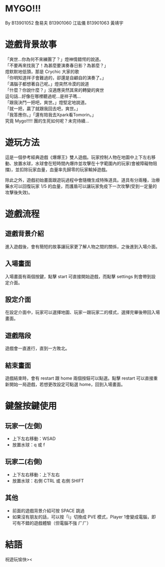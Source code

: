 # MYGO!!!
By B13901052 詹易夫 B13901060 江竑儀 B13901063 黃靖宇

# 遊戲背景故事
「爽世...你為何不來練團了？」燈神情錯愕的說道。 <br>
「不要再來找我了！為甚麼要演奏春日影？為甚麼？」 <br>
燈默默地低頭，那是 Crychic 大家的歌 <br>
「你明知道祥子會難過的，卻還是自顧自的演奏了。」 <br>
「滿腦子都想著自己呢。」燈突然冷漠的說道 <br>
「什麼？你說什麼？」沒適應突然其來的轉變的爽世 <br>
這句話...好像在哪裡聽過呢...是祥子嗎... <br>
「跟我決鬥一把吧，爽世。」燈堅定地說道。 <br>
「就一把，贏了就跟我回去吧，爽世。」 <br>
「我答應你。」「還有陪我去Xpark看Tomorin。」 <br>
究竟 Mygo!!!!! 團的生死如何呢？未完待續...

# 遊玩方法
這是一個參考經典遊戲《爆爆王》雙人遊戲。玩家控制人物在地圖中上下左右移動、放置水球，水球會在短時間內爆炸並攻擊在十字範圍內的玩家(會被障礙物阻擋)，並扣除玩家血量，血量率先歸零的玩家輸掉遊戲。

除此之外，遊戲初始畫面跟遊玩過程中會隨機生成特殊道具。道具有分兩種，治療藥水可以回復玩家 1/5 的血量，而護盾可以讓玩家免疫下一次攻擊(受到一定量的攻擊後失效)。

# 遊戲流程

## 遊戲背景介紹
進入遊戲後，會有簡短的故事讓玩家更了解人物之間的關係，之後進到入場介面。
## 入場畫面
入場畫面有兩個按鍵，點擊 start 可直接開始遊戲，而點擊 settings 則會帶到設定介面。
## 設定介面
在設定介面中，玩家可以選擇地圖、玩家一跟玩家二的樣式，選擇完畢後帶回入場畫面。
## 遊戲階段
遊戲會一直進行，直到一方敗北。

## 結束畫面
遊戲結束時，會有 restart 跟 home 兩個按鈕可以點選。點擊 restart 可以直接重新開始一局遊戲，若想更改設定可點選 home，回到入場畫面。


# 鍵盤按鍵使用
## 玩家一(左側)

- 上下左右移動：WSAD 
- 放置水球：q 或 f

## 玩家二(右側)

- 上下左右移動：上下左右
- 放置水球：右側 CTRL 或 右側 SHIFT

## 其他

- 前面的遊戲背景介紹可按 SPACE 跳過
- 如果沒有朋友的話，可以按「i」切換成 PVE 模式，Player 1會變成電腦，即可有不錯的遊戲體驗（但電腦不強 ㄏㄏ）


# 結語
祝遊玩愉快><

